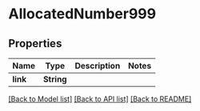 # AllocatedNumber999

## Properties
Name | Type | Description | Notes
------------ | ------------- | ------------- | -------------
**link** | **String** |  | 

[[Back to Model list]](../README.md#documentation-for-models) [[Back to API list]](../README.md#documentation-for-api-endpoints) [[Back to README]](../README.md)


